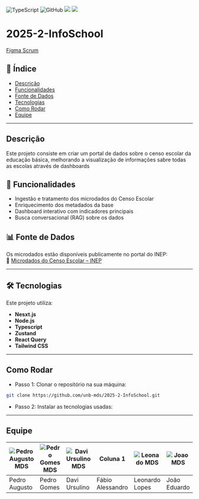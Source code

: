 ![TypeScript](https://img.shields.io/badge/typescript-5.3.0-blue)
![GitHub](https://img.shields.io/badge/github-repository-blue)
<img src="https://img.shields.io/badge/Node.js-339933?style=flat&logo=nodedotjs&logoColor=white" />
<img src="https://img.shields.io/badge/React-20232A?style=flat&logo=react&logoColor=61DAFB" />

# 2025-2-InfoSchool
[Figma Scrum](https://www.figma.com/board/feNX4bnc1LbmuZ9Rp4j8QI/Template-MDS---group-11?node-id=0-1&t=wxkIsswMZSsrid6d-1)

## 📑 Índice
- [Descrição](#-descrição)
- [Funcionalidades](#-funcionalidades)
- [Fonte de Dados](#-fonte-de-dados)
- [Tecnologias](#-tecnologias)
- [Como Rodar](#-como-rodar)
- [Equipe](#-equipe)
---
## Descrição
Este projeto consiste em criar um portal de dados sobre o censo escolar da educação básica, melhorando a visualização de informações sabre todas as escolas através de dashboards

## 🚀 Funcionalidades
- Ingestão e tratamento dos microdados do Censo Escolar  
- Enriquecimento dos metadados da base  
- Dashboard interativo com indicadores principais  
- Busca conversacional (RAG) sobre os dados

## 📊 Fonte de Dados

Os microdados estão disponíveis publicamente no portal do INEP:  
🔗 [Microdados do Censo Escolar – INEP](https://www.gov.br/inep/pt-br/acesso-a-informacao/dados-abertos/microdados/censo-escolar)

---
## 🛠 Tecnologias

Este projeto utiliza:

- **Nesxt.js**
- **Node.js**
- **Typescript**
- **Zustand** 
- **React Query**  
- **Tailwind CSS** 

---
## Como Rodar
- Passo 1:
Clonar o repositório na sua máquina:
```bash
git clone https://github.com/unb-mds/2025-2-InfoSchool.git
```
- Passo 2:
Instalar as tecnologias usadas:
---
## Equipe
| ![Pedro Augusto MDS](https://github.com/user-attachments/assets/568ffcc4-da96-4310-b200-8921f9495a2c) | ![Pedro Gomes MDS](https://github.com/user-attachments/assets/0eac3c37-1d5b-446f-bb48-52a893d2a8ac) | ![Davi Ursulino MDS](https://github.com/user-attachments/assets/ff7ad902-4640-446f-84cf-a2f5d214fbc2) | Coluna 1 | ![Leonado MDS](https://github.com/user-attachments/assets/3206604a-bc82-4ac4-84a8-026909c91714) | ![Joao MDS](https://github.com/user-attachments/assets/482c0304-2789-495c-8132-e22c59c691cd) |
|----------|----------|----------|----------|----------|----------|
| Pedro Augusto   | Pedro Gomes   | Davi Ursulino   | Fábio Alessandro   | Leonardo Lopes  | João Eduardo   |


